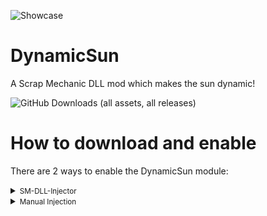 ![Showcase](https://github.com/QuestionableM/SM-DynamicSun/blob/main/showcase.gif)

# DynamicSun
A Scrap Mechanic DLL mod which makes the sun dynamic!<br/>

![GitHub Downloads (all assets, all releases)](https://img.shields.io/github/downloads/QuestionableM/SM-DynamicSun/total?style=for-the-badge)

# How to download and enable

There are 2 ways to enable the DynamicSun module:

<details>
<summary><small>SM-DLL-Injector</small></summary>

- Download the latest release of <b>[SM-DLL-Injector](https://github.com/QuestionableM/SM-DLL-Injector/releases/latest)</b> and follow the instructions listed in the <b>[README](https://github.com/QuestionableM/SM-DLL-Injector#readme)</b> file
- Download the latest release of the `DynamicSun.dll` <b>[here](https://github.com/QuestionableM/SM-DynamicSun/releases/latest)</b>
- Move the `DynamicSun.dll` to `Steam/steamapps/common/Scrap Mechanic/Release/DLLModules` directory created by <b>[SM-DLL-Injector](https://github.com/QuestionableM/SM-DLL-Injector/releases/latest)</b> installer
- Launch the game

</details>

<details>
<summary><small>Manual Injection</small></summary>

- Download the latest release of the `DynamicSun.dll` <b>[here](https://github.com/QuestionableM/SM-DynamicSun/releases/latest)</b>
- Launch the game
- Inject `DynamicSun.dll` by using a DLL Injector of your choice
  
</details>
